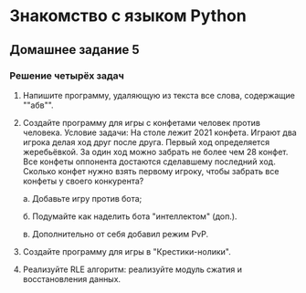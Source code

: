 # Знакомство с языком Python

## Домашнее задание 5

### Решение четырёх задач

1. Напишите программу, удаляющую из текста все слова, содержащие ""абв"".

2. Создайте программу для игры с конфетами человек против человека.
Условие задачи: На столе лежит 2021 конфета. Играют два игрока делая ход друг после друга. Первый ход определяется жеребьёвкой. За один ход можно забрать не более чем 28 конфет. Все конфеты оппонента достаются сделавшему последний ход. Сколько конфет нужно взять первому игроку, чтобы забрать все конфеты у своего конкурента?
    
    а. Добавьте игру против бота;
    
    б. Подумайте как наделить бота "интеллектом" (доп.).
    
    в. Дополнительно от себя добавил режим PvP.
3. Создайте программу для игры в "Крестики-нолики".
4. Реализуйте RLE алгоритм: реализуйте модуль сжатия и восстановления данных.
